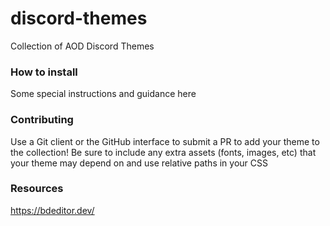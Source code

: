 # discord-themes
Collection of AOD Discord Themes

### How to install
Some special instructions and guidance here

### Contributing
Use a Git client or the GitHub interface to submit a PR to add your theme to the collection! Be sure to include any extra assets (fonts, images, etc) that your theme may depend on and use relative paths in your CSS

### Resources
https://bdeditor.dev/
